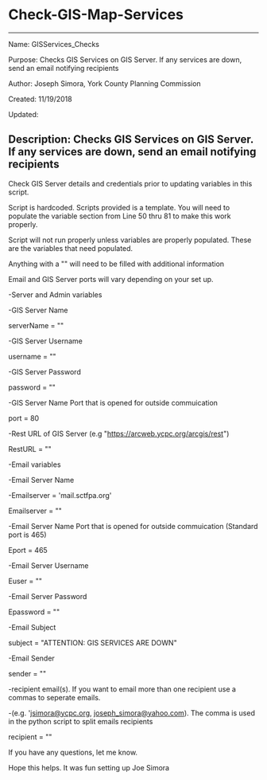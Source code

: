 # Check-GIS-Map-Services

-------------------------------------------------------------------------------
 Name:        GISServices_Checks

 Purpose:     Checks GIS Services on GIS Server. If any services are down,
              send an email notifying recipients

 Author:      Joseph Simora, York County Planning Commission

 Created:     11/19/2018

 Updated:

 Description: Checks GIS Services on GIS Server. If any services are down,
              send an email notifying recipients
-------------------------------------------------------------------------------

Check GIS Server details and credentials prior to updating variables in this script.

Script is hardcoded. Scripts provided is a template. You will need to populate the variable section from Line 50 thru 81 to make this work properly.

Script will not run properly unless variables are properly populated. These are the variables that need populated.

Anything with a "" will need to be filled with additional information

Email and GIS Server ports will vary depending on your set up.

-Server and Admin variables

-GIS Server Name

serverName = ""

-GIS Server Username

username = ""

-GIS Server Password

password = ""

-GIS Server Name Port that is opened for outside commuication

port = 80

-Rest URL of GIS Server (e.g "https://arcweb.ycpc.org/arcgis/rest")

RestURL = ""

-Email variables

-Email Server Name

-Emailserver = 'mail.sctfpa.org'

Emailserver = ""

-Email Server Name Port that is opened for outside commuication (Standard port is 465)

Eport = 465

-Email Server Username

Euser = ""

-Email Server Password

Epassword = ""

-Email Subject

subject = "ATTENTION: GIS SERVICES ARE DOWN"

-Email Sender

sender = ""

-recipient email(s). If you want to email more than one recipient use a commas to seperate emails.

-(e.g. 'jsimora@ycpc.org, joseph_simora@yahoo.com). The comma is used in the python script to split emails recipients

recipient = ""

If you have any questions, let me know. 

Hope this helps. It was fun setting up
Joe Simora


